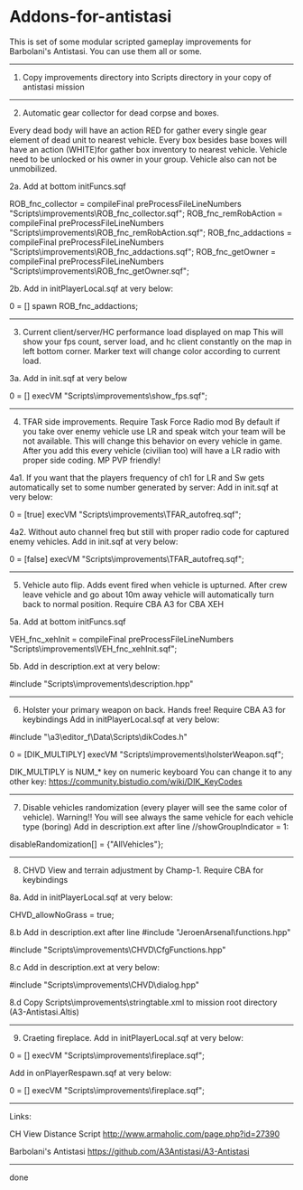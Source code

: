 # Addons-for-antistasi

This is set of some modular scripted gameplay improvements for Barbolani's Antistasi.
You can use them all or some.

***************************************************************************************

1.  Copy improvements directory into Scripts directory in your copy of antistasi mission

***************************************************************************************

2.  Automatic gear collector for dead corpse and boxes.

Every dead body will have an action RED for gather every single gear element of dead unit to nearest vehicle.
Every box besides base boxes will have an action (WHITE)for gather box inventory to nearest vehicle.
Vehicle need to be unlocked or his owner in your group. Vehicle also can not be unmobilized.

2a. Add at bottom initFuncs.sqf

ROB_fnc_collector = compileFinal preProcessFileLineNumbers "Scripts\improvements\ROB_fnc_collector.sqf";
ROB_fnc_remRobAction = compileFinal preProcessFileLineNumbers "Scripts\improvements\ROB_fnc_remRobAction.sqf";
ROB_fnc_addactions = compileFinal preProcessFileLineNumbers "Scripts\improvements\ROB_fnc_addactions.sqf";
ROB_fnc_getOwner = compileFinal preProcessFileLineNumbers "Scripts\improvements\ROB_fnc_getOwner.sqf";

 
2b. Add in initPlayerLocal.sqf at very below:

0 = [] spawn ROB_fnc_addactions;

***************************************************************************************

3. Current client/server/HC performance load displayed on map
This will show your fps count, server load, and hc client constantly on the map in left bottom corner.
Marker text will change color according to current load.

3a. Add in init.sqf at very below

0 = [] execVM "Scripts\improvements\show_fps.sqf";

***************************************************************************************

4. TFAR side improvements. Require Task Force Radio mod
By default if you take over enemy vehicle use LR and speak witch your team will be not available.
This will change this behavior on every vehicle in game.
After you add this every vehicle (civilian too) will have a LR radio with proper side coding. MP PVP friendly!


4a1. If you want that the players frequency of ch1 for LR and Sw gets automatically set to some number generated by server:
Add in init.sqf at very below:

0 = [true] execVM "Scripts\improvements\TFAR_autofreq.sqf";


4a2. Without auto channel freq but still with proper radio code for captured enemy vehicles.
Add in init.sqf at very below:

0 = [false] execVM "Scripts\improvements\TFAR_autofreq.sqf";

***************************************************************************************

5. Vehicle auto flip. Adds event fired when vehicle is upturned.
After crew leave vehicle and go about 10m away vehicle will automatically turn back to normal position.
Require CBA A3 for CBA XEH

5a. Add at bottom initFuncs.sqf

VEH_fnc_xehInit = compileFinal preProcessFileLineNumbers "Scripts\improvements\VEH_fnc_xehInit.sqf";

5b. Add in description.ext at very below:

#include "Scripts\improvements\description.hpp"

***************************************************************************************
6. Holster your primary weapon on back. Hands free!
Require CBA A3 for keybindings
Add in initPlayerLocal.sqf at very below:

#include "\a3\editor_f\Data\Scripts\dikCodes.h"

0 = [DIK_MULTIPLY] execVM "Scripts\improvements\holsterWeapon.sqf";

DIK_MULTIPLY is NUM_* key on numeric keyboard
You can change it to any other key: https://community.bistudio.com/wiki/DIK_KeyCodes

***************************************************************************************

7. Disable vehicles randomization (every player will see the same color of vehicle).
Warning!! You will see always the same vehicle for each vehicle type (boring)
Add in description.ext after line //showGroupIndicator = 1:

disableRandomization[] = {"AllVehicles"};

***************************************************************************************

8. CHVD View and terrain adjustment by Champ-1.
Require CBA for keybindings

8a. Add in initPlayerLocal.sqf at very below:

CHVD_allowNoGrass = true;


8.b Add in description.ext after line #include "JeroenArsenal\functions.hpp"

#include "Scripts\improvements\CHVD\CfgFunctions.hpp"

8.c Add in description.ext at very below:

#include "Scripts\improvements\CHVD\dialog.hpp"

8.d Copy Scripts\improvements\stringtable.xml to mission root directory (A3-Antistasi.Altis)

***************************************************************************************

9. Craeting fireplace.
Add in initPlayerLocal.sqf at very below:

0 = [] execVM "Scripts\improvements\fireplace.sqf";

Add in onPlayerRespawn.sqf at very below:

0 = [] execVM "Scripts\improvements\fireplace.sqf";

***************************************************************************************

Links:

CH View Distance Script http://www.armaholic.com/page.php?id=27390

Barbolani's Antistasi https://github.com/A3Antistasi/A3-Antistasi

***************************************************************************************
done
